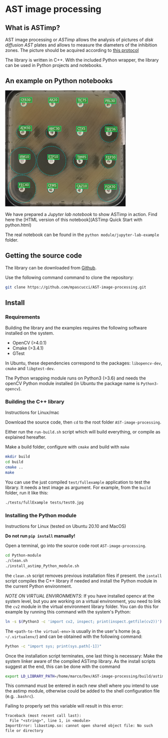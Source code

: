 # AST image processing

## What is ASTimp?

AST image processing or _ASTimp_ allows the analysis of pictures of _disk diffusion AST_ plates and allows to measure the diameters of the inhibition zones. The picture should be acquired according to [this protocol](https://mpascucci.github.io/ASTapp-protocol/)


The library is written in C++. With the included Python wrapper, the library can be used in Python projects and notebooks.


## An example on Python notebooks
![AST picture and analysis reuslts](images/AST_analysis.png)

We have prepared a _Jupyter lab notebook_ to show ASTimp in action.
Find here the [HTML version of this notebook](ASTimp Quick Start with python.html)

The real notebook can be found in the `python module/jupyter-lab-example` folder.


## Getting the source code

The library can be downloaded from [Github](https://github.com/mpascucci/AST-image-processing).

Use the following command command to clone the repository:
```sh
git clone https://github.com/mpascucci/AST-image-processing.git
```

## Install

### Requirements
Building the library and the examples requires the following software installed on the system.
- OpenCV (>4.0.1)
- Cmake (>3.4.1)
- GTest

In Ubuntu, these dependencies correspond to the packages: `libopencv-dev`, `cmake` and `libgtest-dev`.

The Python wrapping module runs on Python3 (>3.6) and needs the openCV Python module installed (in Ubuntu the package name is `Python3-opencv`).

### Building the C++ library
Instructions for Linux/mac

Download the source code, then `cd` to the root folder `AST-image-processing`.

Either run the `run-build.sh` script which will build everything, or compile as explained hereafter.

Make a build folder, configure with `cmake` and build with `make`
```sh
mkdir build
cd build
cmake ..
make
```

You can use the just compiled `test/fullexample` application to test the library. It needs a test image as argument. For example, from the `build` folder, run it like this:
```sh
./tests/fullExample tests/test0.jpg
```

### Installing the Python module
Instructions for Linux (tested on Ubuntu 20.10 and MacOS)

**Do not run `pip install` manually!**

Open a terminal, go into the source code root `AST-image-processing`.
```sh
cd Python-module
./clean.sh
./install_astimp_Python_module.sh
```

the `clean.sh` script removes previous installation files if present.
the `isntall` script compiles the C++ library if needed and install the Python module in the current Python environment.

*NOTE ON VIRTUAL ENVIRONMENTS*: If you have installed opencv at the system level, but you are working on a virtual environment, you need to link the `cv2` module in the virtual environment library folder.
You can do this for example by running this command with the system's Python:
```sh
ln -s $(Python3 -c 'import cv2, inspect; print(inspect.getfile(cv2))') <path-to-the virtual-env>/lib/Python3.8/site-packages/
```
The `<path-to-the virtual-env>` is usually in the user's home (e.g. `~/.virtualenv/`) and can be obtained with the following command:
```sh
Python -c "import sys; print(sys.path[-1])"
```

Once the installation script terminates, one last thing is necessary: Make the system linker aware of the compiled ASTimp library. As the install scripts suggest at the end, this can be done with the command
```sh
export LD_LIBRARY_PATH=/home/marco/Dev/AST-image-processing/build/astimplib:$LD_LIBRARY_PATH
```

This command must be entered in each new shell where you intend to use the astimp module, otherwise could be added to the shell configuration file (e.g. `.bashrc`).

Failing to properly set this variable will result in this error:
```
Traceback (most recent call last):
  File "<string>", line 1, in <module>
ImportError: libastimp.so: cannot open shared object file: No such file or directory
```